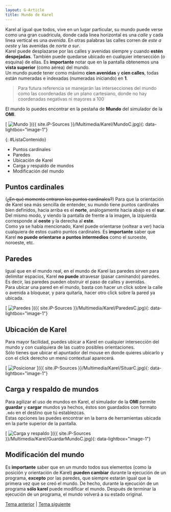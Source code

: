 ```yaml
---
layout: G-Article
title: Mundo de Karel
---
```


Karel al igual que todos, vive en un lugar particular, su mundo puede verse como una gran cuadricula, donde cada linea horizontal es una *calle* y cada linea vertical es una *avenida*. En otras palabras las calles corren de *este a oeste* y las avenidas de *norte a sur*. <br>
Karel puede desplazarse por las calles y avenidas siempre y cuando **estén despejadas**. También puede quedarse ubicado en cualquier intersección (<span>o esquina</span>) de ellas. Es **importante** notar que en la pantalla obtenemos una **vista superior** (<span>como aérea</span>) del mundo.<br>
Un mundo puede tener como máximo **cien avenidas**  y **cien calles**, todas están numeradas e indexadas (<span>numeradas iniciando</span>) en **1**.

> Para futura referencia se manejarán las intersecciones del mundo como las coordenadas de un plano cartesiano, donde no hay coordenadas negativas ni mayores a 100

El mundo lo puedes encontrar en la pestaña de **Mundo** del simulador de la **OMI**.

[<picture>
	<source media="(min-width: 700px)" srcset="{{ site.iP-Sources }}/Multimedia/Karel/Mundo.jpg">
	<img class="Imagen" src="{{ site.iP-Sources }}/Multimedia/Karel/MundoC.jpg" alt="Mundo">
</picture>]({{ site.iP-Sources }}/Multimedia/Karel/MundoC.jpg){: data-lightbox="image-1"}

{: #ListaContenido}
- Puntos cardinales
- Paredes
- Ubicación de Karel
- Carga y respaldo de mundos
- Modificación del mundo

## Puntos cardinales

(<s>¿En qué momento entraron los puntos cardinales?</s>) Para que la orientación de Karel sea más sencilla de entender, su mundo tiene puntos cardinales bien definidos, hacia arriba es el **norte**, análogamente hacia abajo es el **sur**. Del mismo modo, y viendo la pantalla de frente a la imagen, la izquierda corresponde al **oeste** y la derecha al **este**. <br>
Como ya se había mencionado, Karel puede orientarse (<span>voltear a ver</span>) hacia cualquiera de estos cuatro puntos cardinales. Es **importante** saber que Karel **no puede orientarse a puntos intermedios** como el suroeste, noroeste, etc.

## Paredes

Igual que en el mundo real, en el mundo de Karel las paredes sirven para delimitar espacios, Karel **no puede** atravesar (<span>pasar caminando</span>) paredes. Es decir, las paredes pueden obstruir el paso de calles y avenidas.<br>
Para ubicar una pared en el mundo, basta con hacer un click sobre la calle o avenida a bloquear, y para quitarla, hacer otro click sobre la pared ya ubicada.

[<picture>
	<source media="(min-width: 700px)" srcset="{{ site.iP-Sources }}/Multimedia/Karel/Paredes.jpg">
	<img class="Imagen" src="{{ site.iP-Sources }}/Multimedia/Karel/ParedesC.jpg" alt="Paredes">
</picture>]({{ site.iP-Sources }}/Multimedia/Karel/ParedesC.jpg){: data-lightbox="image-1"}

## Ubicación de Karel

Para mayor facilidad, puedes ubicar a Karel en cualquier intersección del mundo y con cualquiera de las cuatro posibles orientaciones. <br>
Sólo tienes que ubicar el apuntador del mouse en donde quieres ubicarlo y con el click derecho un menú contextual aparecerá.

[<picture>
	<source media="(min-width: 700px)" srcset="{{ site.iP-Sources }}/Multimedia/Karel/Situar.jpg">
	<img class="Imagen" src="{{ site.iP-Sources }}/Multimedia/Karel/SituarC.jpg" alt="Posicionar">
</picture>]({{ site.iP-Sources }}/Multimedia/Karel/SituarC.jpg){: data-lightbox="image-1"}

## Carga y respaldo de mundos

Para agilizar el uso de mundos en Karel, el simulador de la **OMI** permite **guardar** y **cargar** mundos ya hechos, éstos son guardados con formato `.mdo` en el destino que tú establezcas. <br>
Estas opciones las puedes encontrar en la barra de herramientas ubicada en la parte superior de la pantalla.

[<picture>
	<source media="(min-width: 700px)" srcset="{{ site.iP-Sources }}/Multimedia/Karel/GuardarMundo.jpg">
	<img class="Imagen" src="{{ site.iP-Sources }}/Multimedia/Karel/GuardarMundoC.jpg" alt="Carga y respaldo">
</picture>]({{ site.iP-Sources }}/Multimedia/Karel/GuardarMundoC.jpg){: data-lightbox="image-1"}

## Modificación del mundo

Es **importante** saber que en un mundo todos sus elementos (<span>como la posición y orientación de Karel</span>) **pueden cambiar** durante la ejecución de un programa, **excepto** por las paredes, que siempre estarán igual que la primera vez que se creó el mundo. De hecho, durante la ejecución de un programa **sólo karel** puede modificar el mundo. Después de terminar la ejecución de un programa, el mundo volverá a su estado original.

<div class="Nav">
	<a href="{{ site.baseurl }}/Karel/Principio/Karel/">Tema anterior</a> | <a href="{{ site.baseurl }}/Karel/Principio/Zumbadores/">Tema siguiente</a>
</div>